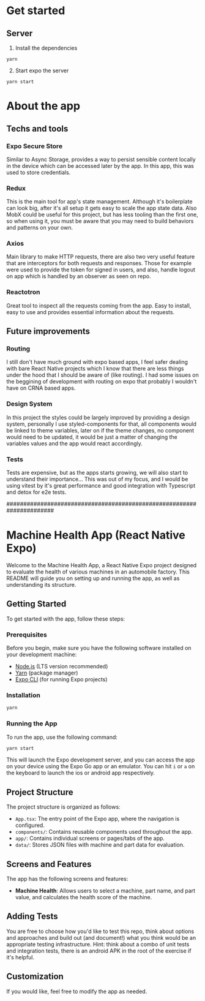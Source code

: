 # Get started

## Server

1. Install the dependencies

```
yarn
```

2. Start expo the server

```
yarn start
```

# About the app

## Techs and tools

### Expo Secure Store

Similar to Async Storage, provides a way to persist sensible content locally in the device which can be accessed later by the app. In this app, this was used to store credentials.

### Redux

This is the main tool for app's state management. Although it's boilerplate can look big, after it's all setup it gets easy to scale the app state data. Also MobX could be useful for this project, but has less tooling than the first one, so when using it, you must be aware that you may need to build behaviors and patterns on your own.

### Axios

Main library to make HTTP requests, there are also two very useful feature that are interceptors for both requests and responses. Those for example were used to provide the token for signed in users, and also, handle logout on app which is handled by an observer as seen on repo.

### Reactotron

Great tool to inspect all the requests coming from the app. Easy to install, easy to use and provides essential information about the requests.

## Future improvements

### Routing

I still don't have much ground with expo based apps, I feel safer dealing with bare React Native projects which I know that there are less things under the hood that I should be aware of (like routing). I had some issues on the beggining of development with routing on expo that probably I wouldn't have on CRNA based apps.

### Design System

In this project the styles could be largely improved by providing a design system, personally I use styled-components for that, all components would be linked to theme variables, later on if the theme changes, no component would need to be updated, it would be just a matter of changing the variables values and the app would react accordingly.

### Tests

Tests are expensive, but as the apps starts growing, we will also start to understand their importance... This was out of my focus, and I would be using vitest by it's great performance and good integration with Typescript and detox for e2e tests.

######################################################################

# Machine Health App (React Native Expo)

Welcome to the Machine Health App, a React Native Expo project designed to evaluate the health of various machines in an automobile factory. This README will guide you on setting up and running the app, as well as understanding its structure.

## Getting Started

To get started with the app, follow these steps:

### Prerequisites

Before you begin, make sure you have the following software installed on your development machine:

- [Node.js](https://nodejs.org/) (LTS version recommended)
- [Yarn](https://classic.yarnpkg.com/en/docs/install/) (package manager)
- [Expo CLI](https://docs.expo.dev/get-started/installation/) (for running Expo projects)

### Installation

```bash
yarn
```

### Running the App

To run the app, use the following command:

```bash
yarn start
```

This will launch the Expo development server, and you can access the app on your device using the Expo Go app or an emulator. You can hit `i` or `a` on the keyboard to launch the ios or android app respectively.

## Project Structure

The project structure is organized as follows:

- `App.tsx`: The entry point of the Expo app, where the navigation is configured.
- `components/`: Contains reusable components used throughout the app.
- `app/`: Contains individual screens or pages/tabs of the app.
- `data/`: Stores JSON files with machine and part data for evaluation.

## Screens and Features

The app has the following screens and features:

- **Machine Health**: Allows users to select a machine, part name, and part value, and calculates the health score of the machine.

## Adding Tests

You are free to choose how you'd like to test this repo, think about options and approaches and build out (and document!) what you think would be an appropriate testing infrastructure. Hint: think about a combo of unit tests and integration tests, there is an android APK in the root of the exercise if it's helpful.

## Customization

If you would like, feel free to modify the app as needed.
